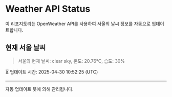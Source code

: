 
# Weather API Status

이 리포지토리는 OpenWeather API를 사용하여 서울의 날씨 정보를 자동으로 업데이트합니다.

## 현재 서울 날씨
> 서울의 현재 날씨: clear sky, 온도: 20.76°C, 습도: 30%

⏳ 업데이트 시간: 2025-04-30 10:52:25 (UTC)

---
자동 업데이트 봇에 의해 관리됩니다.
